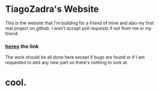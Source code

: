 # TiagoZadra's Website
This is the website that I'm building for a friend of mine and also my first real project on github.
I won't accept pull requests if not from me or my friend.

### [heres](https://ztereohype.github.io/TiagoZadra/) the link 

The work should be all done here except if bugs are found or if I am requested to add any new part so there's nothing to look at.

# cool.
